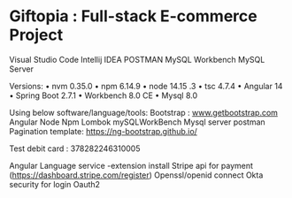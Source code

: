 # Giftopia : Full-stack  E-commerce Project


Visual Studio Code
Intellij IDEA
POSTMAN
MySQL Workbench
MySQL Server

Versions:
• nvm 0.35.0
• npm 6.14.9
• node 14.15 .3
• tsc 4.7.4
• Angular 14
• Spring Boot 2.7.1
• Workbench 8.0 CE
• Mysql 8.0

Using below software/language/tools:
Bootstrap : www.getbootstrap.com
Angular
Node
Npm
Lombok
mySQLWorkBench
Mysql server
postman
Pagination template: https://ng-bootstrap.github.io/

Test debit card :
378282246310005

Angular Language service -extension install
Stripe api for payment (https://dashboard.stripe.com/register)
Openssl/openid connect
Okta security for login
Oauth2

